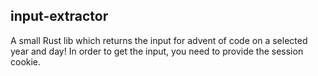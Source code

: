 ## input-extractor

A small Rust lib which returns the input for advent of code on a selected year and day!
In order to get the input, you need to provide the session cookie.
